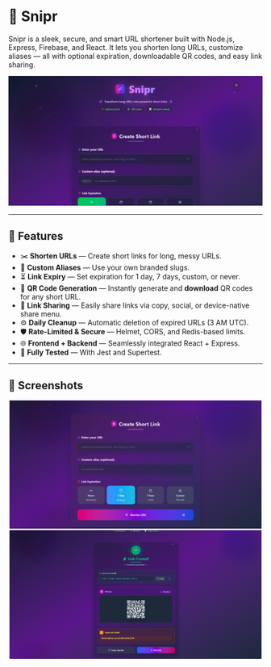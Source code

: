 # 🔗 Snipr

Snipr is a sleek, secure, and smart URL shortener built with Node.js, Express, Firebase, and React. It lets you shorten long URLs, customize aliases — all with optional expiration, downloadable QR codes, and easy link sharing.

![Snipr Banner](./assets/snipr-banner.png)

---

## 🚀 Features

- ✂️ **Shorten URLs** — Create short links for long, messy URLs.
- 🧩 **Custom Aliases** — Use your own branded slugs.
- ⏳ **Link Expiry** — Set expiration for 1 day, 7 days, custom, or never.
- 📸 **QR Code Generation** — Instantly generate and **download** QR codes for any short URL.
- 🔗 **Link Sharing** — Easily share links via copy, social, or device-native share menu.
- ⚙️ **Daily Cleanup** — Automatic deletion of expired URLs (3 AM UTC).
- 🛡 **Rate-Limited & Secure** — Helmet, CORS, and Redis-based limits.
- 🌐 **Frontend + Backend** — Seamlessly integrated React + Express.
- 🧪 **Fully Tested** — With Jest and Supertest.

---

## 📸 Screenshots

<p align="center">
  <img src="./assets/demo-form.png" width="500" alt="Form Page Screenshot"/>
  <br />
  <img src="./assets/demo-link.png" width="500" alt="Link Page Screenshot"/>
</p>